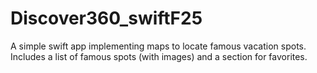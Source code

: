 # Discover360_swiftF25
A simple swift app implementing maps to locate famous vacation spots. Includes a list of famous spots (with images) and a section for favorites.
